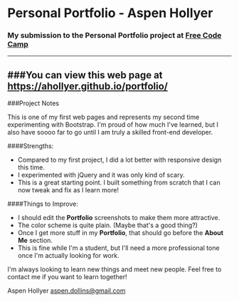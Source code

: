 # Personal Portfolio - Aspen Hollyer
### My submission to the Personal Portfolio project at [Free Code Camp](https://freecodecamp.com)
---
###You can view this web page at https://ahollyer.github.io/portfolio/
---

###Project Notes

This is one of my first web pages and represents my second time experimenting with Bootstrap. I'm proud of how much I've learned, but I also have soooo far to go until I am truly a skilled front-end developer.

####Strengths:
* Compared to my first project, I did a lot better with responsive design this time.
* I experimented with jQuery and it was only kind of scary.
* This is a great starting point. I built something from scratch that I can now tweak and fix as I learn more!

####Things to Improve:
* I should edit the **Portfolio** screenshots to make them more attractive.
* The color scheme is quite plain. (Maybe that's a good thing?)
* Once I get more stuff in my **Portfolio**, that should go before the **About Me** section.
* This is fine while I'm a student, but I'll need a more professional tone once I'm actually looking for work.

I'm always looking to learn new things and meet new people. Feel free to contact me if you want to learn together!

Aspen Hollyer
aspen.dollins@gmail.com
